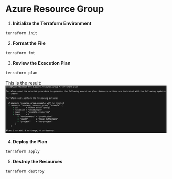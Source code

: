 # Azure Resource Group

1. **Initialize the Terraform Environment**
```bash
terraform init
```

2. **Format the File**
```bash
terraform fmt
```

3. **Review the Execution Plan**
```bash
terraform plan
```
This is the result:
![Local Image](../../assets/plan_resource_group.png)

4. **Deploy the Plan**
```bash
terraform apply
```

5. **Destroy the Resources**
```bash
terraform destroy
```
